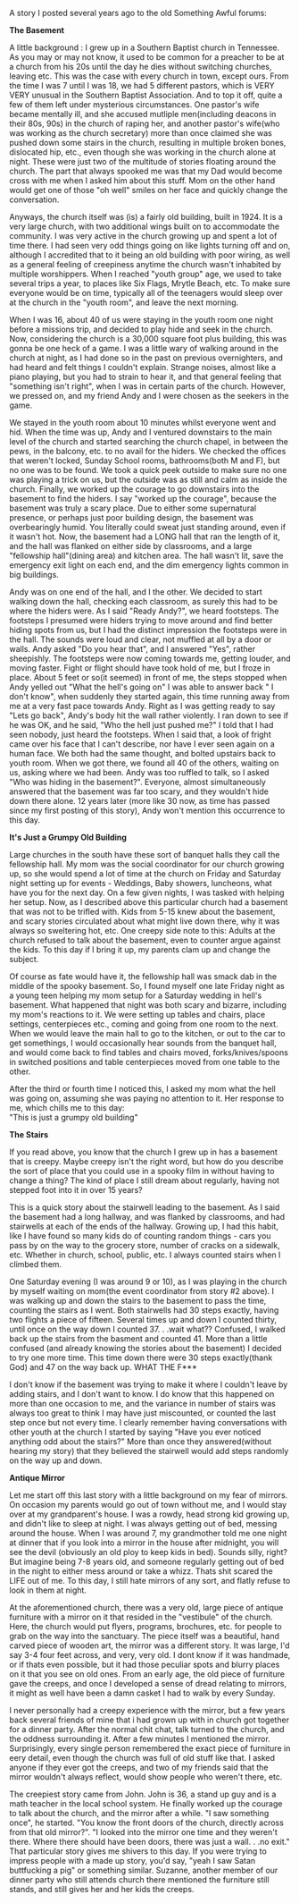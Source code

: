 A story I posted several years ago to the old Something Awful forums:

**The Basement**

A little background : I grew up in a Southern Baptist church in Tennessee. As you may or may not know, it used to be common for a preacher to be at a church from his 20s until the day he dies without switching churches, leaving etc. This was the case with every church in town, except ours. From the time I was 7 until I was 18, we had 5 different pastors, which is VERY VERY unusual in the Southern Baptist Association. And to top it off, quite a few of them left under mysterious circumstances. One pastor's wife became mentally ill, and she accused mutliple men(including deacons in their 80s, 90s) in the church of raping her, and another pastor's wife(who was working as the church secretary) more than once claimed she was pushed down some stairs in the church, resulting in multiple broken bones, dislocated hip, etc., even though she was working in the church alone at night. These were just two of the multitude of stories floating around the church. The part that always spooked me was that my Dad would become cross with me when I asked him about this stuff.  Mom on the other hand would get one of those "oh well" smiles on her face and quickly change the conversation.

Anyways, the church itself was (is) a fairly old building, built in 1924. It is a very large church, with two additional wings built on to accommodate the community. I was very active in the church growing up and spent a lot of time there. I had seen very odd things going on like lights turning off and on, although I accredited that to it being an old building with poor wiring, as well as a general feeling of creepiness anytime the church wasn't inhabited by multiple worshippers. When I reached "youth group" age, we used to take several trips a year, to places like Six Flags, Mrytle Beach, etc. To make sure everyone would be on time, typically all of the teenagers would sleep over at the church in the "youth room", and leave the next morning.

When I was 16, about 40 of us were staying in the youth room one night before a missions trip, and decided to play hide and seek in the church. Now, considering the church is a 30,000 square foot plus building, this was gonna be one heck of a game. I was a little wary of walking around in the church at night, as I had done so in the past on previous overnighters, and had heard and felt things I couldn't explain. Strange noises, almost like a piano playing, but you had to strain to hear it, and that general feeling that "something isn't right", when I was in certain parts of the church. However, we pressed on, and my friend Andy and I were chosen as the seekers in the game.

We stayed in the youth room about 10 minutes whilst everyone went and hid. When the time was up, Andy and I ventured downstairs to the main level of the church and started searching the church chapel, in between the pews, in the balcony, etc. to no avail for the hiders. We checked the offices that weren't locked, Sunday School rooms, bathrooms(both M and F), but no one was to be found. We took a quick peek outside to make sure no one was playing a trick on us, but the outside was as still and calm as inside the church. Finally, we worked up the courage to go downstairs into the basement to find the hiders. I say "worked up the courage", because the basement was truly a scary place. Due to either some supernatural presence, or perhaps just poor building design, the basement was overbearingly humid. You literally could sweat just standing around, even if it wasn't hot. Now, the basement had a LONG hall that ran the length of it, and the hall was flanked on either side by classrooms, and a large "fellowship hall"(dining area) and kitchen area. The hall wasn't lit, save the emergency exit light on each end, and the dim emergency lights common in big buildings.

Andy was on one end of the hall, and I the other. We decided to start walking down the hall, checking each classroom, as surely this had to be where the hiders were. As I said "Ready Andy?", we heard footsteps. The footsteps I presumed were hiders trying to move around and find better hiding spots from us, but I had the distinct impression the footsteps were in the hall. The sounds were loud and clear, not muffled at all by a door or walls. Andy asked "Do you hear that", and I answered "Yes", rather sheepishly. The footsteps were now coming towards me, getting louder, and moving faster. Fight or flight should have took hold of me, but I froze in place. About 5 feet or so(it seemed) in front of me, the steps stopped when Andy yelled out "What the hell's going on" I was able to answer back " I don't know", when suddenly they started again, this time running away from me at a very fast pace towards Andy. Right as I was getting ready to say "Lets go back", Andy's body hit the wall rather violently.  I ran down to see if he was OK, and he said, "Who the hell just pushed me?" I told that I had seen nobody, just heard the footsteps. When I said that, a look of fright came over his face that I can't describe, nor have I ever seen again on a human face. We both had the same thought, and bolted upstairs back to youth room. When we got there, we found all 40 of the others, waiting on us, asking where we had been. Andy was too ruffled to talk, so I asked "Who was hiding in the basement?". Everyone, almost simultaneously answered that the basement was far too scary, and they wouldn't hide down there alone. 12 years later (more like 30 now, as time has passed since my first posting of this story), Andy won't mention this occurrence to this day.

   
**It's Just a Grumpy Old Building**

Large churches in the south have these sort of banquet halls they call the fellowship hall. My mom was the social coordinator for our church growing up, so she would spend a lot of time at the church on Friday and Saturday night setting up for events - Weddings, Baby showers, luncheons, what have you for the next day. On a few given nights, I was tasked with helping her setup. Now, as I described above this particular church had a basement that was not to be trifled with. Kids from 5-15 knew about the basement, and scary stories circulated about what might live down there, why it was always so sweltering hot, etc. One creepy side note to this: Adults at the church refused to talk about the basement, even to counter argue against the kids. To this day if I bring it up, my parents clam up and change the subject.

Of course as fate would have it, the fellowship hall was smack dab in the middle of the spooky basement. So, I found myself one late Friday night as a young teen helping my mom setup for a Saturday wedding in hell's basement. What happened that night was both scary and bizarre, including my mom's reactions to it. We were setting up tables and chairs, place settings, centerpieces etc., coming and going from one room to the next. When we would leave the main hall to go to the kitchen, or out to the car to get somethings, I would occasionally hear sounds from the banquet hall, and would come back to find tables and chairs moved, forks/knives/spoons in switched positions and table centerpieces moved from one table to the other.

After the third or fourth time I noticed this, I asked my mom what the hell was going on, assuming she was paying no attention to it. Her response to me, which chills me to this day:  
"This is just a grumpy old building" 

**The Stairs**

 If you read above, you know that the church I grew up in has a basement that is creepy. Maybe creepy isn't the right word, but how do you describe the sort of place that you could use in a spooky film in without having to change a thing? The kind of place I still dream about regularly, having not stepped foot into it in over 15 years?

This is a quick story about the stairwell leading to the basement. As I said the basement had a long hallway, and was flanked by classrooms, and had stairwells at each of the ends of the hallway. Growing up, I had this habit, like I have found so many kids do of counting random things - cars you pass by on the way to the grocery store, number of cracks on a sidewalk, etc. Whether in church, school, public, etc. I always counted stairs when I climbed them.

One Saturday evening (I was around 9 or 10), as I was playing in the church by myself waiting on mom(the event coordinator from story #2 above). I was walking up and down the stairs to the basement to pass the time, counting the stairs as I went. Both stairwells had 30 steps exactly, having two flights a piece of fifteen. Several times up and down I counted thirty, until once on the way down I counted 37. . .wait what?? Confused, I walked back up the stairs from the basment and counted 41. More than a little confused (and already knowing the stories about the basement) I decided to try one more time. This time down there were 30 steps exactly(thank God) and 47 on the way back up. WHAT THE F\*\*\*

I don't know if the basement was trying to make it where I couldn't leave by adding stairs, and I don't want to know. I do know that this happened on more than one occasion to me, and the variance in number of stairs was always too great to think I may have just miscounted, or counted the last step once but not every time. I clearly remember having conversations with other youth at the church I started by saying "Have you ever noticed anything odd about the stairs?" More than once they answered(without hearing my story) that they believed the stairwell would add steps randomly on the way up and down. 

 **Antique Mirror**

Let me start off this last story with a little background on my fear of mirrors. On occasion my parents would go out of town without me, and I would stay over at my grandparent's house. I was a rowdy, head strong kid growing up, and didn't like to sleep at night. I was always getting out of bed, messing around the house. When I was around 7, my grandmother told me one night at dinner that if you look into a mirror in the house after midnight, you will see the devil (obviously an old ploy to keep kids in bed). Sounds silly, right? But imagine being 7-8 years old, and someone regularly getting out of bed in the night to either mess around or take a whizz. Thats shit scared the LIFE out of me. To this day, I still hate mirrors of any sort, and flatly refuse to look in them at night.

At the aforementioned church, there was a very old, large piece of antique furniture with a mirror on it that resided in the "vestibule" of the church. Here, the church would put flyers, programs, brochures, etc. for people to grab on the way into the sanctuary. The piece itself was a beautiful, hand carved piece of wooden art, the mirror was a different story. It was large, I'd say 3-4 four feet across, and very, very old. I dont know if it was handmade, or if thats even possible, but it had those peculiar spots and blurry places on it that you see on old ones. From an early age, the old piece of furniture gave the creeps, and once I developed a sense of dread relating to mirrors, it might as well have been a damn casket I had to walk by every Sunday.

I never personally had a creepy experience with the mirror, but a few years back several friends of mine that i had grown up with in church got together for a dinner party. After the normal chit chat, talk turned to the church, and the oddness surrounding it. After a few minutes I mentioned the mirror. Surprisingly, every single person remembered the exact piece of furniture in eery detail, even though the church was full of old stuff like that. I asked anyone if they ever got the creeps, and two of my friends said that the mirror wouldn't always reflect, would show people who weren't there, etc.

The creepiest story came from John. John is 36, a stand up guy and is a math teacher in the local school system. He finally worked up the courage to talk about the church, and the mirror after a while. "I saw something once", he started. "You know the front doors of the church, directly across from that old mirror?". "I looked into the mirror one time and they weren't there. Where there should have been doors, there was just a wall. . .no exit." That particular story gives me shivers to this day. If you were trying to impress people with a made up story, you'd say, "yeah I saw Satan buttfucking a pig" or something similar. Suzanne, another member of our dinner party who still attends church there mentioned the furniture still stands, and still gives her and her kids the creeps. 